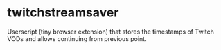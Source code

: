 # twitchstreamsaver
Userscript (tiny browser extension) that stores the timestamps of Twitch VODs and allows continuing from previous point.
